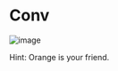 # Conv

![image](https://user-images.githubusercontent.com/61876488/145591204-13c264f7-fd84-414e-8e9c-3a1a86d8a5d9.png)

Hint: Orange is your friend.
